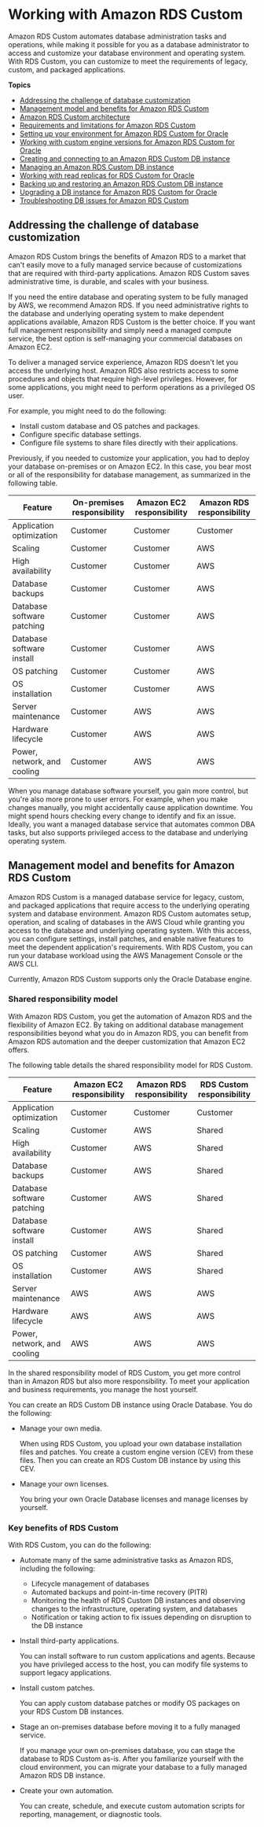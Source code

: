 # Working with Amazon RDS Custom<a name="rds-custom"></a>

Amazon RDS Custom automates database administration tasks and operations, while making it possible for you as a database administrator to access and customize your database environment and operating system\. With RDS Custom, you can customize to meet the requirements of legacy, custom, and packaged applications\.

**Topics**
+ [Addressing the challenge of database customization](#custom-intro.challenge)
+ [Management model and benefits for Amazon RDS Custom](#custom-intro.solution)
+ [Amazon RDS Custom architecture](custom-concept.md)
+ [Requirements and limitations for Amazon RDS Custom](custom-reqs-limits.md)
+ [Setting up your environment for Amazon RDS Custom for Oracle](custom-setup-orcl.md)
+ [Working with custom engine versions for Amazon RDS Custom for Oracle](custom-cev.md)
+ [Creating and connecting to an Amazon RDS Custom DB instance](custom-creating.md)
+ [Managing an Amazon RDS Custom DB instance](custom-managing.md)
+ [Working with read replicas for RDS Custom for Oracle](custom-rr.md)
+ [Backing up and restoring an Amazon RDS Custom DB instance](custom-backup.md)
+ [Upgrading a DB instance for Amazon RDS Custom for Oracle](custom-upgrading.md)
+ [Troubleshooting DB issues for Amazon RDS Custom](custom-troubleshooting.md)

## Addressing the challenge of database customization<a name="custom-intro.challenge"></a>

Amazon RDS Custom brings the benefits of Amazon RDS to a market that can't easily move to a fully managed service because of customizations that are required with third\-party applications\. Amazon RDS Custom saves administrative time, is durable, and scales with your business\.

If you need the entire database and operating system to be fully managed by AWS, we recommend Amazon RDS\. If you need administrative rights to the database and underlying operating system to make dependent applications available, Amazon RDS Custom is the better choice\. If you want full management responsibility and simply need a managed compute service, the best option is self\-managing your commercial databases on Amazon EC2\.

To deliver a managed service experience, Amazon RDS doesn't let you access the underlying host\. Amazon RDS also restricts access to some procedures and objects that require high\-level privileges\. However, for some applications, you might need to perform operations as a privileged OS user\.

For example, you might need to do the following:
+ Install custom database and OS patches and packages\.
+ Configure specific database settings\.
+ Configure file systems to share files directly with their applications\.

Previously, if you needed to customize your application, you had to deploy your database on\-premises or on Amazon EC2\. In this case, you bear most or all of the responsibility for database management, as summarized in the following table\.


|  Feature  |  On\-premises responsibility  |  Amazon EC2 responsibility  |  Amazon RDS responsibility  | 
| --- | --- | --- | --- | 
|  Application optimization  |  Customer  |  Customer  |  Customer  | 
|  Scaling  |  Customer  |  Customer  |  AWS  | 
|  High availability  |  Customer  |  Customer  |  AWS  | 
|  Database backups  |  Customer  |  Customer  |  AWS  | 
|  Database software patching  |  Customer  |  Customer  |  AWS  | 
|  Database software install  |  Customer  |  Customer  |  AWS  | 
|  OS patching  |  Customer  |  Customer  |  AWS  | 
|  OS installation  |  Customer  |  Customer  |  AWS  | 
|  Server maintenance  |  Customer  |  AWS  |  AWS  | 
|  Hardware lifecycle  |  Customer  |  AWS  |  AWS  | 
|  Power, network, and cooling  |  Customer  |  AWS  |  AWS  | 

When you manage database software yourself, you gain more control, but you're also more prone to user errors\. For example, when you make changes manually, you might accidentally cause application downtime\. You might spend hours checking every change to identify and fix an issue\. Ideally, you want a managed database service that automates common DBA tasks, but also supports privileged access to the database and underlying operating system\.

## Management model and benefits for Amazon RDS Custom<a name="custom-intro.solution"></a>

Amazon RDS Custom is a managed database service for legacy, custom, and packaged applications that require access to the underlying operating system and database environment\. Amazon RDS Custom automates setup, operation, and scaling of databases in the AWS Cloud while granting you access to the database and underlying operating system\. With this access, you can configure settings, install patches, and enable native features to meet the dependent application's requirements\. With RDS Custom, you can run your database workload using the AWS Management Console or the AWS CLI\.

Currently, Amazon RDS Custom supports only the Oracle Database engine\.

### Shared responsibility model<a name="custom-intro.solution.shared"></a>

With Amazon RDS Custom, you get the automation of Amazon RDS and the flexibility of Amazon EC2\. By taking on additional database management responsibilities beyond what you do in Amazon RDS, you can benefit from Amazon RDS automation and the deeper customization that Amazon EC2 offers\.

The following table details the shared responsibility model for RDS Custom\.


|  Feature  |  Amazon EC2 responsibility  |  Amazon RDS responsibility  |  RDS Custom responsibility  | 
| --- | --- | --- | --- | 
|  Application optimization  |  Customer  |  Customer  |  Customer  | 
|  Scaling  |  Customer  |  AWS  |  Shared  | 
|  High availability  |  Customer  |  AWS  |  Shared  | 
|  Database backups  |  Customer  |  AWS  |  Shared  | 
|  Database software patching   |  Customer  |  AWS  |  Shared  | 
|  Database software install  |  Customer  |  AWS  |  Shared  | 
|  OS patching  |  Customer  |  AWS  |  Shared  | 
|  OS installation  |  Customer  |  AWS  |  Shared  | 
|  Server maintenance  |  AWS  |  AWS  |  AWS  | 
|  Hardware lifecycle  |  AWS  |  AWS  |  AWS  | 
|  Power, network, and cooling  |  AWS  |  AWS  |  AWS  | 

In the shared responsibility model of RDS Custom, you get more control than in Amazon RDS but also more responsibility\. To meet your application and business requirements, you manage the host yourself\.

You can create an RDS Custom DB instance using Oracle Database\. You do the following:
+ Manage your own media\.

  When using RDS Custom, you upload your own database installation files and patches\. You create a custom engine version \(CEV\) from these files\. Then you can create an RDS Custom DB instance by using this CEV\.
+ Manage your own licenses\.

  You bring your own Oracle Database licenses and manage licenses by yourself\.

### Key benefits of RDS Custom<a name="custom-intro.solution.benefits"></a>

With RDS Custom, you can do the following:
+ Automate many of the same administrative tasks as Amazon RDS, including the following:
  + Lifecycle management of databases
  + Automated backups and point\-in\-time recovery \(PITR\)
  + Monitoring the health of RDS Custom DB instances and observing changes to the infrastructure, operating system, and databases
  + Notification or taking action to fix issues depending on disruption to the DB instance
+ Install third\-party applications\.

  You can install software to run custom applications and agents\. Because you have privileged access to the host, you can modify file systems to support legacy applications\.
+ Install custom patches\.

  You can apply custom database patches or modify OS packages on your RDS Custom DB instances\.
+ Stage an on\-premises database before moving it to a fully managed service\.

  If you manage your own on\-premises database, you can stage the database to RDS Custom as\-is\. After you familiarize yourself with the cloud environment, you can migrate your database to a fully managed Amazon RDS DB instance\.
+ Create your own automation\.

  You can create, schedule, and execute custom automation scripts for reporting, management, or diagnostic tools\.